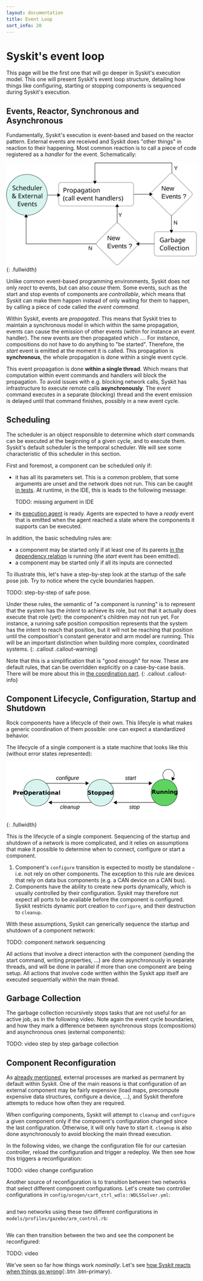 ```yaml
---
layout: documentation
title: Event Loop
sort_info: 20
---
```


# Syskit's event loop

This page will be the first one that will go deeper in Syskit's execution
model. This one will present Syskit's event loop structure, detailing how
things like configuring, starting or stopping components is sequenced
during Syskit's execution.

## Events, Reactor, Synchronous and Asynchronous

Fundamentally, Syskit's execution is event-based and based on the reactor
pattern. External events are received and Syskit does "other things" in
reaction to their happening. Most common reaction is to call a piece of code
registered as a _handler_ for the event. Schematically:

![Schematic representation of the event loop logic](media/event_loop.svg){: .fullwidth}

Unlike common event-based programming environments, Syskit does not only
_react_ to events, but can also _cause_ them. Some events, such as the start
and stop events of components are _controllable_, which means that Syskit can
make them happen instead of only waiting for them to happen, by calling a piece
of code called the _event command_.

Within Syskit, events are _propagated_. This means that Syskit tries to
maintain a synchronous model in which within the same propagation, events can
cause the emission of other events (within for instance an event handler). The
new events are then propagated which …. For instance, compositions do not have
to do anything to "be started". Therefore, the _start_ event is emitted at the
moment it is called. This propagation is **synchronous**, the whole propagation
is done within a single event cycle.

This event propagation is done **within a single thread**. Which means that
computation within event commands and handlers will block the propagation. To
avoid issues with e.g. blocking network calls, Syskit has infrastructure to
execute remote calls **asynchronously**. The event command executes in a
separate (blocking) thread and the event emission is delayed until that command
finishes, possibly in a new event cycle.

## Scheduling

The scheduler is an object responsible to determine which _start_ commands can
be executed at the beginning of a given cycle, and to execute them. Syskit's
default scheduler is the temporal scheduler. We will see some characteristic of
this scheduler in this section.

First and foremost, a component can be scheduled only if:

- it has all its parameters set. This is a common problem, that some arguments
  are unset and the network does not run. This can be caught [in
  tests](../syskit_basics/constant_generator.html#missing_arguments). At
  runtime, in the IDE, this is leads to the following message:

  TODO: missing argument in IDE

- its [execution agent](task_structure.html#execution_agents) is ready. Agents
  are expected to have a _ready_ event that is emitted when the agent reached a
  state where the components it supports can be executed.

In addition, the basic scheduling rules are:

- a component may be started only if at least one of its parents [in the
  dependency relation](task_structure.html#dependency) is running (the _start_
  event has been emitted).
- a component may be started only if all its inputs are connected

To illustrate this, let's have a step-by-step look at the startup of the safe
pose job. Try to notice where the cycle boundaries happen.

TODO: step-by-step of safe pose.

Under these rules, the semantic of "a component is running" is to represent
that the system has  the _intent_ to achieve its role, but not that it actually
does execute that role (yet): the component's children may not run yet. For
instance, a running safe position composition represents that the system has
the intent to reach that position, but it will not be reaching that position
until the composition's constant generator and arm model are running. This will
be an important distinction when building more complex, coordinated systems.
{: .callout .callout-warning}

Note that this is a simplification that is "good enough" for now. These are
default rules, that can be overridden explicitly on a case-by-case basis. There
will be more about this in [the coordination part](../syskit_coordination/).
{: .callout .callout-info}

## Component Lifecycle, Configuration, Startup and Shutdown

Rock components have a lifecycle of their own. This lifecyle is what makes a
generic coordination of them possible: one can expect a standardized behavior.

The lifecycle of a single component is a state machine that looks like this
(without error states represented):

![Nominal component state machine](media/state_machine.svg){: .fullwidth}

This is the lifecycle of a single component. Sequencing of the startup and
shutdown of a network is more complicated, and it relies on assumptions that
make it possible to determine when to connect, configure or start a component.

1. Component's `configure` transition is expected to mostly be standalone -
   i.e. not rely on other components. The exception to this rule are devices
   that rely on data bus components (e.g. a CAN device on a CAN bus).
2. Components have the ability to create new ports dynamically, which is
   usually controlled by their configuration. Syskit may therefore not expect
   all ports to be available before the component is configured. Syskit
   restricts dynamic port creation to `configure`, and their destruction to
   `cleanup`.
   
With these assumptions, Syskit can generically sequence the startup and
shutdown of a component network:

TODO: component network sequencing

All actions that involve a direct interaction with the component (sending the
start command, writing properties, …) are done asynchronously in separate
threads, and will be done in parallel if more than one component are being
setup. All actions that involve code written within the Syskit app itself are
executed sequentially within the main thread.

## Garbage Collection

The garbage collection recursively stops tasks that are not useful for an
active job, as in the following video. Note again the event cycle boundaries,
and how they mark a difference between synchronous stops (compositions) and
asynchronous ones (external components):

TODO: video step by step garbage collection

## Component Reconfiguration

As [already mentioned](task_structure.html#usefulness), external processes are
marked as permanent by default within Syskit. One of the main reasons is that
configuration of an external component may be fairly expensive (load maps,
precompute expensive data structures, configure a device, …), and Syskit
therefore attempts to reduce how often they are required.

When configuring components, Syskit will attempt to `cleanup` and `configure` a
given component only if the component's configuration changed since the last
configuration. Otherwise, it will only have to start it. `cleanup` is also done
asynchronously to avoid blocking the main thread execution.

In the following video, we change the configuration file for our cartesian
controller, reload the configuration and trigger a redeploy. We then see how
this triggers a reconfiguration:

TODO: video change configuration

Another source of reconfiguration is to transition between two networks that
select different component configurations. Let's create two controller
configurations in `config/orogen/cart_ctrl_wdls::WDLSSolver.yml`:

~~~yaml
~~~

and two networks using these two different configurations in
`models/profiles/gazebo/arm_control.rb`:

~~~
~~~

We can then transition between the two and see the component be reconfigured:

TODO: video

We've seen so far how things work _nominally_. Let's see [how Syskit reacts when
things go wrong](exceptions.html){:.btn .btn-primary}.
